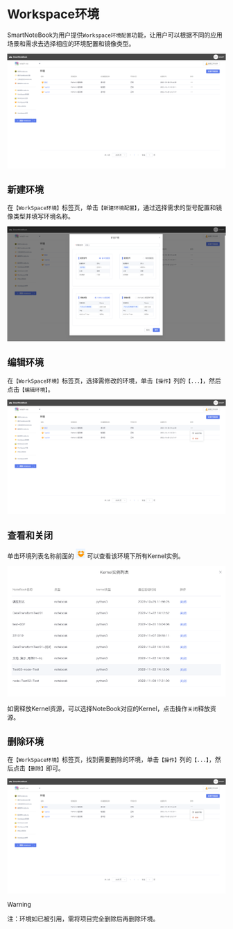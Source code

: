 # Workspace环境

SmartNoteBook为用户提供`Workspace环境配置`功能，让用户可以根据不同的应用场景和需求去选择相应的环境配置和镜像类型。

![](/assets/hj.png)

## 新建环境

在`【WorkSpace环境】`标签页，单击`【新建环境配置】`，通过选择需求的型号配置和镜像类型并填写环境名称。

![](/assets/xjhj.png)


## 编辑环境

在`【WorkSpace环境】`标签页，选择需修改的环境，单击`【操作】`列的`【...】`，然后点击`【编辑环境】`。

![](/assets/bjhj.png)


## 查看和关闭

<p>单击环境列表名称前面的 <img src="../images/%E6%9F%A5%E7%9C%8Bicon.png"  style="display: inline-block;" /> 可以查看该环境下所有Kernel实例。</p>

![图 2](../images/kernel.png)  

如需释放Kernel资源，可以选择NoteBook对应的Kernel，点击操作`关闭`释放资源。

## 删除环境

在`【WorkSpace环境】`标签页，找到需要删除的环境，单击`【操作】`列的`【...】`，然后点击`【删除】`即可。


![](/assets/schj.png)

> [!Warning]
> 注：环境如已被引用，需将项目完全删除后再删除环境。
